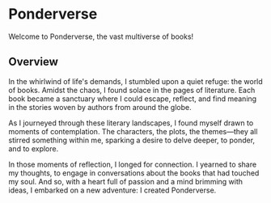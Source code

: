 # Ponderverse

Welcome to Ponderverse, the vast multiverse of books!

## Overview

In the whirlwind of life's demands, I stumbled upon a quiet refuge: the world of books. Amidst the chaos, I found solace in the pages of literature. Each book became a sanctuary where I could escape, reflect, and find meaning in the stories woven by authors from around the globe.

As I journeyed through these literary landscapes, I found myself drawn to moments of contemplation. The characters, the plots, the themes—they all stirred something within me, sparking a desire to delve deeper, to ponder, and to explore.

In those moments of reflection, I longed for connection. I yearned to share my thoughts, to engage in conversations about the books that had touched my soul. And so, with a heart full of passion and a mind brimming with ideas, I embarked on a new adventure: I created Ponderverse.

